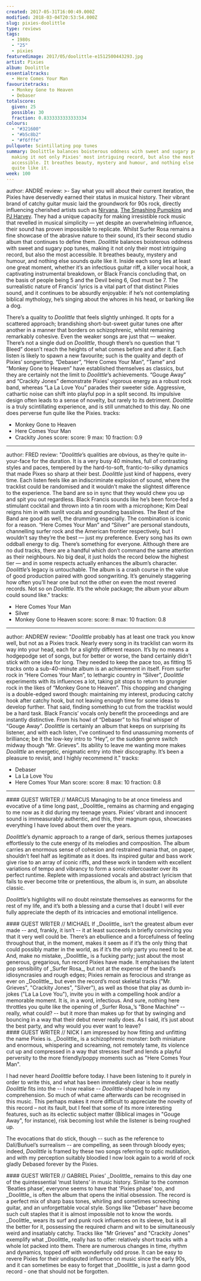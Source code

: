 ```yaml
---
created: 2017-05-31T16:00:49.000Z
modified: 2018-03-04T20:53:54.000Z
slug: pixies-doolittle
type: reviews
tags:
  - 1980s
  - "25"
  - pixies
featuredimage: 2017/05/doolittle-e1512500443293.jpg
artist: Pixies
album: Doolittle
essentialtracks:
  - Here Comes Your Man
favouritetracks:
  - Monkey Gone to Heaven
  - Debaser
totalscore:
  given: 25
  possible: 30
  fraction: 0.8333333333333334
colours:
  - "#321600"
  - "#b5c8b2"
  - "#f6fffe"
pullquote: Scintillating pop tunes
summary: Doolittle balances boisterous oddness with sweet and sugary pop tunes,
  making it not only Pixies' most intriguing record, but also the most
  accessible. It breathes beauty, mystery and humour, and nothing else sounds
  quite like it.
week: 100
---
```

author: ANDRÉ
review: >-
  Say what you will about their current iteration, the Pixies have deservedly
  earned their status in musical history. Their vibrant brand of catchy guitar
  music laid the groundwork for 90s rock, directly influencing cherished artists
  such as [Nirvana](<reviews/nirvana-in-utero/>), [The
  Smashing
  Pumpkins](<reviews/the-smashing-pumpkins-gish/>) and [PJ
  Harvey](<reviews/pj-harvey-the-hope-six-demolition-project/>).
  They had a unique capacity for making irresistible rock music that revelled in
  musical simplicity — yet despite an overwhelming influence, their sound has
  proven impossible to replicate. Whilst Surfer Rosa remains a fine showcase of
  the abrasive nature to their sound, it’s their second studio album that
  continues to define them. *Doolittle* balances boisterous oddness with sweet
  and sugary pop tunes, making it not only their most intriguing record, but
  also the most accessible. It breathes beauty, mystery and humour, and nothing
  else sounds quite like it. Inside each song lies at least one great moment,
  whether it’s an infectious guitar riff, a killer vocal hook, a captivating
  instrumental breakdown, or Black Francis concluding that, on the basis of
  people being 5 and the Devil being 6, God must be 7. The surrealistic nature
  of Francis’ lyrics is a vital part of that distinct Pixies sound, and it
  continues to be absurdly enjoyable: if he’s not contemplating biblical
  mythology, he’s singing about the whores in his head, or barking like a dog.

  There’s a quality to *Doolittle* that feels slightly unhinged. It opts for a scattered approach; brandishing short-but-sweet guitar tunes one after another in a manner that borders on schizophrenic, whilst remaining remarkably cohesive. Even the weaker songs are just that — weaker. There’s not a single dud on *Doolittle*, though there’s no question that “I Bleed” doesn’t reach the heights of what comes before and after it. Each listen is likely to spawn a new favourite; such is the quality and depth of Pixies’ songwriting. “Debaser”, “Here Comes Your Man”, “Tame” and “Monkey Gone to Heaven” have established themselves as classics, but they are certainly not the limit to *Doolittle*’s achievements. “Gouge Away” and “Crackity Jones” demonstrate Pixies’ vigorous energy as a robust rock band, whereas “La La Love You” parades their sweeter side. Aggressive, cathartic noise can shift into playful pop in a split second. Its impulsive design often leads to a sense of novelty, but rarely to its detriment. *Doolittle* is a truly scintillating experience, and is still unmatched to this day. No one does perverse fun quite like the Pixies.
tracks:
  - Monkey Gone to Heaven
  - ­Here Comes Your Man
  - ­Crackity Jones
score:
  score: 9
  max: 10
  fraction: 0.9
---
author: FRED
review: "*Doolittle*’s qualities are obvious, as they’re quite in-your-face for
  the duration. It is a very busy 40 minutes, full of contrasting styles and
  paces, tempered by the hard-to-soft, frantic-to-silky dynamics that made Pixes
  so sharp at their best. *Doolittle* just kind of happens, every time. Each
  listen feels like an indiscriminate explosion of sound, where the tracklist
  could be randomised and it wouldn’t make the slightest difference to the
  experience. The band are so in sync that they would chew you up and spit you
  out regardless. Black Francis sounds like he’s been force-fed a stimulant
  cocktail and thrown into a tin room with a microphone; Kim Deal reigns him in
  with sunlit vocals and grounding basslines. The Rest of the Band are good as
  well, the drumming especially. The combination is iconic for a reason. “Here
  Comes Your Man” and “Silver” are personal standouts, channelling surfer rock
  and the American frontier respectively, but I wouldn’t say they’re the best —
  just my preference. Every song has its own oddball energy to dig. There’s
  something for everyone. Although there are no dud tracks, there are a handful
  which don’t command the same attention as their neighbours. No big deal, it
  just holds the record below the highest tier — and in some respects actually
  enhances the album’s character. *Doolittle*’s legacy is untouchable. The album
  is a crash course in the value of good production paired with good
  songwriting. It’s genuinely staggering how often you’ll hear one but not the
  other on even the most revered records. Not so on *Doolittle*. It’s the whole
  package; the album your album could sound like."
tracks:
  - Here Comes Your Man
  - ­Silver
  - ­Monkey Gone to Heaven
score:
  score: 8
  max: 10
  fraction: 0.8
---
author: ANDREW
review: "*Doolittle* probably has at least one track you know well, but not as a
  Pixies track. Nearly every song in its tracklist can worm its way into your
  head, each for a slightly different reason. It’s by no means a hodgepodge set
  of songs, but for better or worse, the band certainly didn’t stick with one
  idea for long. They needed to keep the pace too, as fitting 15 tracks onto a
  sub-40-minute album is an achievement in itself. From surfer rock in “Here
  Comes Your Man”, to lethargic country in “Silver”, *Doolittle* experiments
  with its influences a lot, taking pit stops to return to grungier rock in the
  likes of “Monkey Gone to Heaven”. This chopping and changing is a double-edged
  sword though: maintaining my interest, producing catchy hook after catchy
  hook, but not leaving enough time for some ideas to develop further. That
  said, finding something to cut from the tracklist would be a hard task. Black
  Francis’ vocals only benefit the proceedings and are instantly distinctive.
  From his howl of “Debaser” to his final whisper of “Gouge Away”. *Doolittle*
  is certainly an album that keeps on surprising its listener, and with each
  listen, I’ve continued to find unassuming moments of brilliance; be it the
  low-key intro to “Hey”, or the sudden genre switch midway though “Mr.
  Grieves”. Its ability to leave me wanting more makes *Doolittle* an energetic,
  enigmatic entry into their discography. It’s been a pleasure to revisit, and I
  highly recommend it."
tracks:
  - Debaser
  - ­La La Love You
  - ­Here Comes Your Man
score:
  score: 8
  max: 10
  fraction: 0.8
---
<div class="review-summary entry-content tracks">
#### GUEST WRITER // MARCUS
Managing to be at once timeless and evocative of a time long past, _Doolittle_ remains as charming and engaging to me now as it did during my teenage years. Pixies’ vibrant and innocent sound is immeasurably authentic, and this, their magnum opus, showcases everything I have loved about them over the years.

_Doolittle_’s dynamic approach to a range of dark, serious themes juxtaposes effortlessly to the cute energy of its melodies and composition. The album carries an enormous sense of cohesion and restrained mania that, on paper, shouldn’t feel half as legitimate as it does. Its inspired guitar and bass work give rise to an array of iconic riffs, and these work in tandem with excellent variations of tempo and vibrancy to form a sonic rollercoaster over its perfect runtime. Replete with impassioned vocals and abstract lyricism that fails to ever become trite or pretentious, the album is, in sum, an absolute classic.

_Doolittle_’s highlights will no doubt reinstate themselves as earworms for the rest of my life, and it’s both a blessing and a curse that I doubt I will ever fully appreciate the depth of its intricacies and emotional intelligence.
</div>

<div class="review-summary entry-content tracks">
#### GUEST WRITER // MICHAEL
If _Doolittle_ isn’t the greatest album ever made -- and, frankly, it isn’t -- it at least succeeds in briefly convincing you that it very well could be. There’s an ebullience and a forcefulness of feeling throughout that, in the moment, makes it seem as if it’s the only thing that could possibly matter in the world, as if it’s the only party you need to be at. And, make no mistake, _Doolittle_ is a fucking party; just about the most generous, gregarious, fun record Pixies have made. It emphasises the latent pop sensibility of _Surfer Rosa_, but not at the expense of the band’s idiosyncrasies and rough edges; Pixies remain as ferocious and strange as ever on _Doolittle_, but even the record’s most skeletal tracks ("Mr. Grieves", "Crackity Jones", "Silver"), as well as those that play as dumb in-jokes ("La La Love You"), invite you in with a compelling hook and/or a memorable moment. It is, in a word, infectious. And sure, nothing here throttles you quite like the opening of _Surfer Rosa_’s "Bone Machine" -- really, what could? -- but it more than makes up for that by swinging and bouncing in a way that their debut never really does. As I said, it’s just about the best party, and why would you ever want to leave?
</div>

<div class="review-summary entry-content tracks">
#### GUEST WRITER // NICK
I am impressed by how fitting and unfitting the name Pixies is. _Doolittle_ is a schizophrenic monster: both miniature and enormous, whispering and screaming, not remotely tame, its violence cut up and compressed in a way that stresses itself and lends a playful perversity to the more friendly/poppy moments such as "Here Comes Your Man".

I had never heard _Doolittle_ before today. I have been listening to it purely in order to write this, and what has been immediately clear is how neatly _Doolittle_ fits into the -- I now realise -- _Doolittle_-shaped hole in my comprehension. So much of what came afterwards can be recognised in this music. This perhaps makes it more difficult to appreciate the novelty of this record – not its fault, but I feel that some of its more interesting features, such as its eclectic subject matter (Biblical images in "Gouge Away", for instance), risk becoming lost while the listener is being roughed up.

The evocations that do stick, though -- such as the reference to Dalí/Buñuel’s surrealism -- are compelling, as seen through bloody eyes; indeed, _Doolittle_ is framed by these two songs referring to optic mutilation, and with my perception suitably bloodied I now look again to a world of rock gladly Debased forever by the Pixies.
</div>

<div class="review-summary entry-content tracks">
#### GUEST WRITER // GABRIEL
Pixies’ _Doolittle_ remains to this day one of the quintessential ‘must listens’ in music history. Similar to the common ‘Beatles phase’, everyone seems to have that 'Pixies phase' too, and _Doolittle_ is often the album that opens the initial obsession. The record is a perfect mix of sharp bass tones, whirling and sometimes screeching guitar, and an unforgettable vocal style. Songs like "Debaser" have become such cult staples that it is almost impossible not to know the words. _Doolittle_ wears its surf and punk rock influences on its sleeve, but is all the better for it, possessing the required charm and wit to be simultaneously weird and insatiably catchy. Tracks like "Mr Grieves" and "Crackity Jones" exemplify what _Doolittle_ really has to offer: relatively short tracks with a whole lot packed into them. There are numerous changes in time, rhythm and dynamics, topped off with wonderfully odd prose. It can be easy to revere Pixies for their undisputed influence on music since the early 90s, and it can sometimes be easy to forget that _Doolittle_ is just a damn good record - one that should not be forgotten.
</div>
